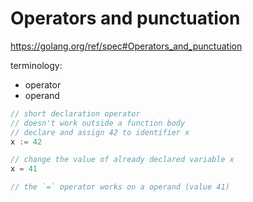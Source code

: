 # Operators and punctuation

https://golang.org/ref/spec#Operators_and_punctuation

terminology:
- operator
- operand

```go
// short declaration operator
// doesn't work outside a function body
// declare and assign 42 to identifier x
x := 42

// change the value of already declared variable x
x = 41

// the `=` operator works on a operand (value 41)
```
